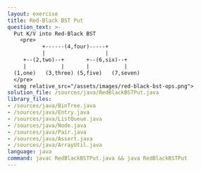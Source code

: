 ```yaml
---
layout: exercise
title: Red-Black BST Put
question_text: >-
  Put K/V into Red-Black BST
    <pre>
           +------(4,four)-----+
           |                   |
     +--(2,two)--+       +--(6,six)--+
     |           |       |           |
  (1,one)   (3,three) (5,five)   (7,seven)
  </pre>
  <img relative_src="/assets/images/red-black-bst-ops.png">
solution_file: /sources/java/RedBlackBSTPut.java
library_files:
- /sources/java/BinTree.java
- /sources/java/Entry.java
- /sources/java/ListQueue.java
- /sources/java/Node.java
- /sources/java/Pair.java
- /sources/java/Assert.java
- /sources/java/ArrayUtil.java
language: java
command: javac RedBlackBSTPut.java && java RedBlackBSTPut
---
```

